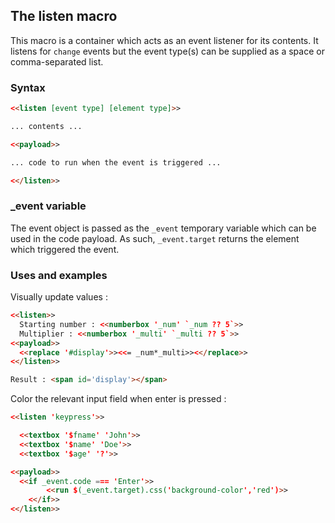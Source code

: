 ## The listen macro ##

This macro is a container which acts as an event listener for its contents. It listens for `change` events but the event type(s) can be supplied as a space or comma-separated list.

### Syntax ###

```html
<<listen [event type] [element type]>>

... contents ...

<<payload>>

... code to run when the event is triggered ...

<</listen>>
```

### _event variable ###

The event object is passed as the `_event` temporary variable which can be used in the code payload. As such, `_event.target` returns the element which triggered the event.

### Uses and examples ###

Visually update values :

```html
<<listen>>
  Starting number : <<numberbox '_num' `_num ?? 5`>>
  Multiplier : <<numberbox '_multi' `_multi ?? 5`>>
<<payload>>
  <<replace '#display'>><<= _num*_multi>><</replace>>
<</listen>>

Result : <span id='display'></span>
```

Color the relevant input field when enter is pressed :

```html
<<listen 'keypress'>>

  <<textbox '$fname' 'John'>>
  <<textbox '$name' 'Doe'>>
  <<textbox '$age' '?'>>

<<payload>>
  <<if _event.code === 'Enter'>>
		<<run $(_event.target).css('background-color','red')>>
	<</if>>
<</listen>>
```
